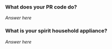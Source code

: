 ### What does your PR code do?
*Answer here*
### What is your spirit household appliance?
*Answer here*

